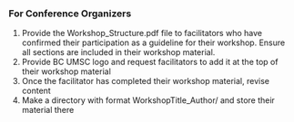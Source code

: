 ### For Conference Organizers

1. Provide the Workshop_Structure.pdf file to facilitators who have confirmed their participation as a guideline for their workshop. Ensure all sections are included in their workshop material. 
2. Provide BC UMSC logo and request facilitators to add it at the top of their workshop material 
3. Once the facilitator has completed their workshop material, revise content
4. Make a directory with format WorkshopTitle_Author/ and store their material there

